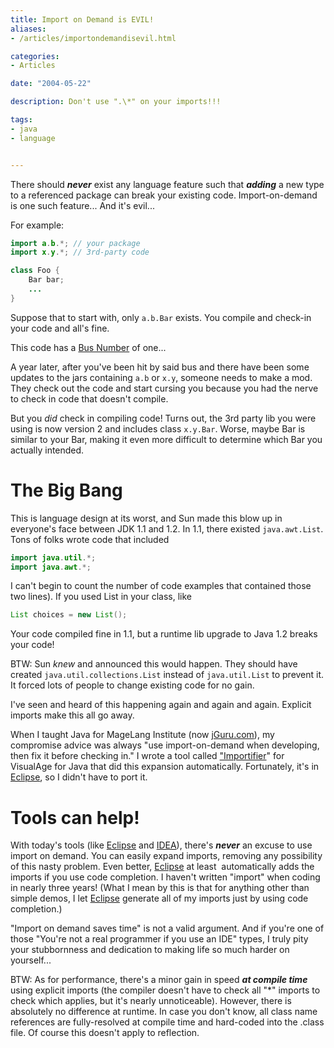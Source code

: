 ```yaml
---
title: Import on Demand is EVIL!
aliases:
- /articles/importondemandisevil.html

categories:
- Articles

date: "2004-05-22"

description: Don't use ".\*" on your imports!!!

tags:
- java
- language


---
```


There should _**never**_ exist any language feature such that _**adding**_ a new type to a referenced package can break your existing code. Import-on-demand is one such feature... And it's evil...

<!--more-->

For example:

```java
import a.b.*; // your package
import x.y.*; // 3rd-party code

class Foo {
    Bar bar;
    ...
}
```

Suppose that to start with, only `a.b.Bar` exists. You compile and check-in your code and all's fine.

This code has a [Bus Number](http://c2.com/cgi/wiki?BusNumber) of one...

A year later, after you've been hit by said bus and there have been some updates to the jars containing `a.b` or `x.y`, someone needs to make a mod. They check out the code and start cursing you because you had the nerve to check in code that doesn't compile.

But you _did_ check in compiling code! Turns out, the 3rd party lib you were using is now version 2 and includes class `x.y.Bar`. Worse, maybe Bar is similar to your Bar, making it even more difficult to determine which Bar you actually intended.

# The Big Bang

This is language design at its worst, and Sun made this blow up in everyone's face between JDK 1.1 and 1.2. In 1.1, there existed `java.awt.List`. Tons of folks wrote code that included

```java
import java.util.*;
import java.awt.*;
```

I can't begin to count the number of code examples that contained those two lines). If you used List in your class, like

```java
List choices = new List();
```

Your code compiled fine in 1.1, but a runtime lib upgrade to Java 1.2  breaks your code!

BTW: Sun _knew_ and announced this would happen. They should have created `java.util.collections.List` instead of `java.util.List` to prevent it. It forced lots of people to change existing code for no gain.

I've seen and heard of this happening again and again and again. Explicit imports make this all go away.

When I taught Java for MageLang Institute (now [jGuru.com](http://www.jguru.com)), my compromise advice was always "use import-on-demand when developing, then fix it before checking in." I wrote a tool called ["Importifier](../tools/importifier/index.html)" for VisualAge for Java that did this expansion automatically. Fortunately, it's in [Eclipse](http://www.eclipse.org), so I didn't have to port it.

# Tools can help!

With today's tools (like [Eclipse](http://www.eclipse.org) and [IDEA](http://www.jetbrains.com/idea/)), there's _**never**_ an excuse to use import on demand. You can easily expand imports, removing any possibility of this nasty problem. Even better, [Eclipse](http://www.eclipse.org) at least  automatically adds the imports if you use code completion. I haven't written "import" when coding in nearly three years! (What I mean by this is that for anything other than simple demos, I let [Eclipse](http://www.eclipse.org) generate all of my imports just by using code completion.)

"Import on demand saves time" is not a valid argument. And if you're one of those "You're not a real programmer if you use an IDE" types, I truly pity your stubbornness and dedication to making life so much harder on yourself...

BTW: As for performance, there's a minor gain in speed _**at compile time**_ using explicit imports (the compiler doesn't have to check all "\*" imports to check which applies, but it's nearly unnoticeable). However, there is absolutely no difference at runtime. In case you don't know, all class name references are fully-resolved at compile time and hard-coded into the .class file. Of course this doesn't apply to reflection.
